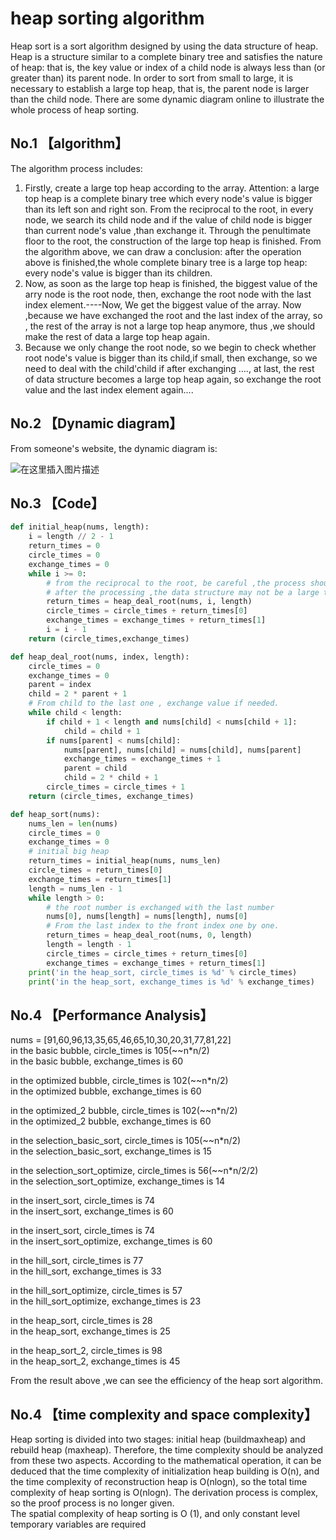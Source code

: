 # heap sorting algorithm
Heap sort is a sort algorithm designed by using the data structure of heap. Heap is a structure similar to a complete binary tree and satisfies the nature of heap: that is, the key value or index of a child node is always less than (or greater than) its parent node.
In order to sort from small to large, it is necessary to establish a large top heap, that is, the parent node is larger than the child node.
There are some dynamic diagram online to illustrate the whole process of heap sorting.

## No.1 【algorithm】
The algorithm process includes:
1. Firstly, create a large top heap according to the array.
Attention: a large top heap is a complete binary tree which every node's value is bigger than its left son and right son. From the reciprocal to the root, in every node, we search its child node and if the value of child node is bigger than current node's value ,than exchange it. Through the penultimate  floor to the root, the construction of the large top heap is finished. 
From the algorithm above, we can draw a conclusion: after the operation above is finished,the whole complete binary tree is a large top heap: every node's value is bigger than its children.  
2. Now, as soon as the large top heap is finished, the biggest value of the arry node is the root node, then, exchange the root node with the last index element.----Now, We get the biggest value of the array.
Now ,because we have exchanged the root and the last index of the array, so , the rest of the array is not a large top heap anymore, thus ,we should make the rest of data a large top heap again.  
3. Because we only change the root node, so we begin to check whether root node's value is bigger than its child,if small, then exchange, so we need to deal with the child'child if after exchanging ...., at last, the rest of data structure becomes a large top heap again, so exchange the root value and the last index element again....
 
## No.2 【Dynamic diagram】
From someone's website, the dynamic diagram is:

![在这里插入图片描述](https://img-blog.csdnimg.cn/20190613001742222.gif)

## No.3 【Code】
```python
def initial_heap(nums, length):  
    i = length // 2 - 1  
    return_times = 0  
    circle_times = 0  
    exchange_times = 0  
    while i >= 0:
        # from the reciprocal to the root, be careful ,the process should be downhill to uphill, otherwise, 
        # after the processing ,the data structure may not be a large top heap.
        return_times = heap_deal_root(nums, i, length)  
        circle_times = circle_times + return_times[0]  
        exchange_times = exchange_times + return_times[1]  
        i = i - 1  
    return (circle_times,exchange_times)

def heap_deal_root(nums, index, length):  
	circle_times = 0  
	exchange_times = 0  
	parent = index  
	child = 2 * parent + 1 
	# From child to the last one , exchange value if needed. 
	while child < length:  
	    if child + 1 < length and nums[child] < nums[child + 1]:  
	        child = child + 1  
	    if nums[parent] < nums[child]:  
	        nums[parent], nums[child] = nums[child], nums[parent]  
	        exchange_times = exchange_times + 1  
	        parent = child  
	        child = 2 * child + 1  
        circle_times = circle_times + 1  
    return (circle_times, exchange_times)

def heap_sort(nums):  
    nums_len = len(nums)  
    circle_times = 0  
    exchange_times = 0  
    # initial big heap  
    return_times = initial_heap(nums, nums_len)  
    circle_times = return_times[0]  
    exchange_times = return_times[1]
    length = nums_len - 1  
    while length > 0:  
        # the root number is exchanged with the last number  
        nums[0], nums[length] = nums[length], nums[0] 
        # From the last index to the front index one by one. 
        return_times = heap_deal_root(nums, 0, length)  
        length = length - 1  
        circle_times = circle_times + return_times[0]  
        exchange_times = exchange_times + return_times[1]    
    print('in the heap_sort, circle_times is %d' % circle_times)  
    print('in the heap_sort, exchange_times is %d' % exchange_times)
```
## No.4 【Performance Analysis】
nums = [91,60,96,13,35,65,46,65,10,30,20,31,77,81,22]  
in the basic bubble, circle_times is 105(~~n*n/2)  
in the basic bubble, exchange_times is 60  

in the optimized bubble, circle_times is 102(~~n*n/2)  
in the optimized bubble, exchange_times is 60  

in the optimized_2 bubble, circle_times is 102(~~n*n/2)  
in the optimized_2 bubble, exchange_times is 60  

in the selection_basic_sort, circle_times is 105(~~n*n/2)  
in the selection_basic_sort, exchange_times is 15  

in the selection_sort_optimize, circle_times is 56(~~n*n/2/2)  
in the selection_sort_optimize, exchange_times is 14  

in the insert_sort, circle_times is 74  
in the insert_sort, exchange_times is 60  

in the insert_sort, circle_times is 74  
in the insert_sort_optimize, exchange_times is 60  

in the hill_sort, circle_times is 77  
in the hill_sort, exchange_times is 33  

in the hill_sort_optimize, circle_times is 57  
in the hill_sort_optimize, exchange_times is 23  

in the heap_sort, circle_times is 28  
in the heap_sort, exchange_times is 25  

in the heap_sort_2, circle_times is 98  
in the heap_sort_2, exchange_times is 45  

From the result above ,we can see the efficiency of the heap sort algorithm.

## No.4 【time complexity and space complexity】
Heap sorting is divided into two stages: initial heap (buildmaxheap) and rebuild heap (maxheap). Therefore, the time complexity should be analyzed from these two aspects.
According to the mathematical operation, it can be deduced that the time complexity of initialization heap building is O(n), and the time complexity of reconstruction heap is O(nlogn), so the total time complexity of heap sorting is O(nlogn). The derivation process is complex, so the proof process is no longer given.    
The spatial complexity of heap sorting is O (1), and only constant level temporary variables are required
